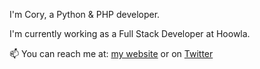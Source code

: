 I'm Cory, a Python & PHP developer.

I'm currently working as a Full Stack Developer at Hoowla.

📫 You can reach me at: <a href="https://corymeikle.co.uk" target="_blank">my website</a> or on <a href="https://twitter.com/CoryJDMeikle" target="_blank">Twitter</a>


<!--
**Coryrin/Coryrin** is a ✨ _special_ ✨ repository because its `README.md` (this file) appears on your GitHub profile.

Here are some ideas to get you started:

- 🔭 I’m currently working on ...
- 🌱 I’m currently learning ...
- 👯 I’m looking to collaborate on ...
- 🤔 I’m looking for help with ...
- 💬 Ask me about ...
- 📫 How to reach me: ...
- 😄 Pronouns: ...
- ⚡ Fun fact: ...
-->
